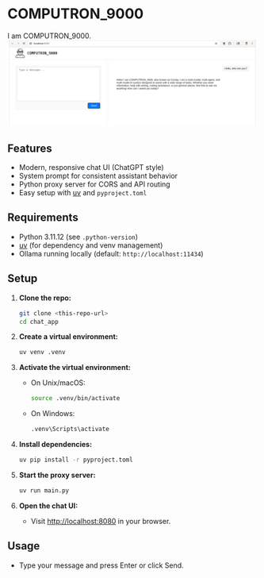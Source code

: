 # COMPUTRON_9000
I am COMPUTRON_9000.
![alt text](image.png)

## Features
- Modern, responsive chat UI (ChatGPT style)
- System prompt for consistent assistant behavior
- Python proxy server for CORS and API routing
- Easy setup with [uv](https://github.com/astral-sh/uv) and `pyproject.toml`

## Requirements
- Python 3.11.12 (see `.python-version`)
- [uv](https://github.com/astral-sh/uv) (for dependency and venv management)
- Ollama running locally (default: `http://localhost:11434`)

## Setup

1. **Clone the repo:**
   ```sh
   git clone <this-repo-url>
   cd chat_app
   ```

2. **Create a virtual environment:**
   ```sh
   uv venv .venv
   ```

3. **Activate the virtual environment:**
   - On Unix/macOS:
     ```sh
     source .venv/bin/activate
     ```
   - On Windows:
     ```sh
     .venv\Scripts\activate
     ```

4. **Install dependencies:**
   ```sh
   uv pip install -r pyproject.toml
   ```

5. **Start the proxy server:**
   ```sh
   uv run main.py
   ```

6. **Open the chat UI:**
   - Visit [http://localhost:8080](http://localhost:8080) in your browser.

## Usage
- Type your message and press Enter or click Send.

